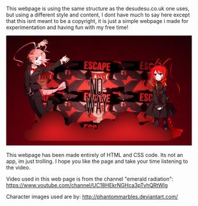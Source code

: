 This webpage is using the same structure as the desudesu.co.uk one uses, but using a different style and content, I dont have much to say here except that this isnt meant to be a copyright, it is just a simple webpage i made for experimentation and having fun with my free time!

<img src="images/display.jpg"/>

This webpage has been made entirely of HTML and CSS code. Its not an app, im just trolling.
I hope you like the page and take your time listening to the video.

Video used in this web page is from the channel "emerald radiation": https://www.youtube.com/channel/UC18HEkrNGHca3pTvhQRtWlg

Character images used are by: http://phantommarbles.deviantart.com/
